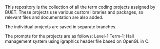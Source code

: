 This repository is the collection of all the term coding projects assigned by BUET. These projects use various custom libraries and packages, so relevant files and documentation are also added. 

The individual projects are saved in separate branches.

The prompts for the projects are as follows:
Level-1 Term-1: Hall management system using igraphics header file based on OpenGL in C.
